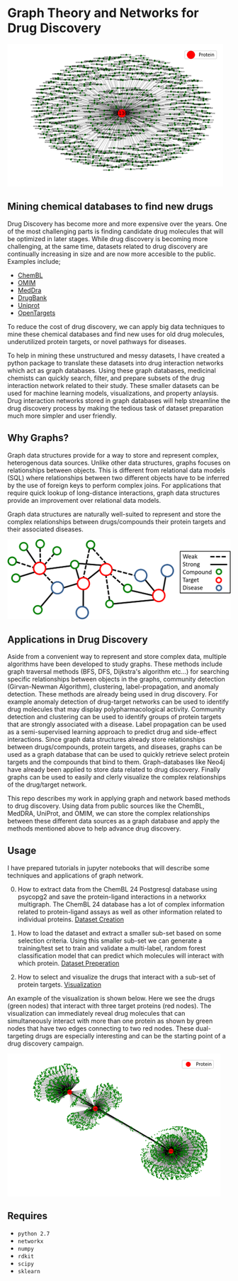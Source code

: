 # Graph Theory and Networks for Drug Discovery 

![iris](https://raw.githubusercontent.com/Vanabins28/db_network/master/images/P3.png)

Mining chemical databases to find new drugs
----------
Drug Discovery has become more and more expensive over the years. One of the most challenging parts is finding candidate drug molecules that will be optimized in later stages. While drug discovery is becoming more challenging, at the same time, datasets related to drug discovery are continually increasing in size and are now more accesible to the public. Examples include; 

* [ChemBL](https://www.ebi.ac.uk/chembl/)
* [OMIM](https://omim.org/)
* [MedDra](https://www.meddra.org/)
* [DrugBank](https://www.drugbank.ca/)
* [Uniprot](https://www.uniprot.org/)
* [OpenTargets](https://www.targetvalidation.org)

To reduce the cost of drug discovery, we can apply big data techniques to mine these chemical databases and find new uses for old drug molecules, underutilized protein targets, or novel pathways for diseases. 

To help in mining these unstructured and messy datasets, I have created a python package to translate these datasets into drug interaction networks which act as graph databases. Using these graph databases, medicinal chemists can quickly search, filter, and prepare subsets of the drug interaction network related to their study. These smaller datasets can be used for machine learning models, visualizations, and property anlaysis. Drug interaction networks stored in graph databases will help streamline the drug discovery process by making the tedious task of dataset preparation much more simpler and user friendly.


Why Graphs?
----------
Graph data structures provide for a way to store and represent complex, heterogenous data sources. Unlike other data structures, graphs focuses on relationships between objects. This is different from relational data models (SQL) where relationships between two different objects have to be inferred by the use of foreign keys to perform complex joins. For applications that require quick lookup of long-distance interactions, graph data structures provide an improvement over relational data models. 


Graph data structures are naturally well-suited to represent and store the complex relationships between drugs/compounds their protein targets and their associated diseases. 

![iris](https://raw.githubusercontent.com/Vanabins28/db_network/master/images/Drug_example.png)


Applications in Drug Discovery
----------
Aside from a convenient way to represent and store complex data, multiple algorithms have been developed to study graphs. These methods include graph traversal methods (BFS, DFS, Dijkstra's algorithm etc...) for searching specific relationships between objects in the graphs, community detection (Girvan-Newman Algorithm), clustering, label-propagation, and anomaly detection. 
These methods are already being used in drug discovery. For example anomaly detection of drug-target networks can be used to identify drug molecules that may display polypharmacological activity. Community detection and clustering can be used to identify groups of protein targets that are strongly associated with a disease. Label propagation can be used as a semi-supervised learning approach to predict drug and side-effect interactions.
Since graph data structures already store relationships between drugs/compounds, protein targets, and diseases, graphs can be used as a graph database that can be used to quickly retrieve select protein targets and the compounds that bind to them. Graph-databases like Neo4j have already been applied to store data related to drug discovery.
Finally graphs can be used to easily and clerly visualize the complex relationships of the drug/target network.

This repo describes my work in applying graph and network based methods to drug discovery. Using data from public sources like the ChemBL, MedDRA, UniProt, and OMIM, we can store the complex relationships between these different data sources as a graph database and apply the methods mentioned above to help advance drug discovery.


Usage
---------

I have prepared tutorials in jupyter notebooks that will describe some techniques and applications of graph network.

0) How to extract data from the ChemBL 24 Postgresql database using psycopg2 and save the protein-ligand interactions in a networkx multigraph. The ChemBL 24 database has a lot of complex information related to protein-ligand assays as well as other information related to individual proteins. [Dataset Creation](https://github.com/Vanabins28/db_network/blob/master/Tutorial_0_Loading_data_into_Graph.ipynb) 

1) How to load the dataset and extract a smaller sub-set based on some selection criteria. Using this smaller sub-set we can generate a training/test set to train and validate a multi-label, random forest classification model that can predict which molecules will interact with which protein. [Dataset Preperation](https://github.com/Vanabins28/db_network/blob/master/Tutorial_1_Graphs_and_Classification.ipynb)

2) How to select and visualize the drugs that interact with a sub-set of protein targets. [Visualization](https://github.com/Vanabins28/db_network/blob/master/Tutorial_2_Graphs_and_Visualization.ipynb)

An example of the visualization is shown below. Here we see the drugs (green nodes) that interact with three target proteins (red nodes). The visualization can immediately reveal drug molecules that can simultaneously interact with more than one protein as shown by green nodes that have two edges connecting to two red nodes. These dual-targeting drugs are especially interesting and can be the starting point of a drug discovery campaign.

![iris](https://raw.githubusercontent.com/Vanabins28/db_network/master/images/P2.png)



Requires
--------
* `python 2.7`
* `networkx`
* `numpy`
* `rdkit`
* `scipy`
* `sklearn`


